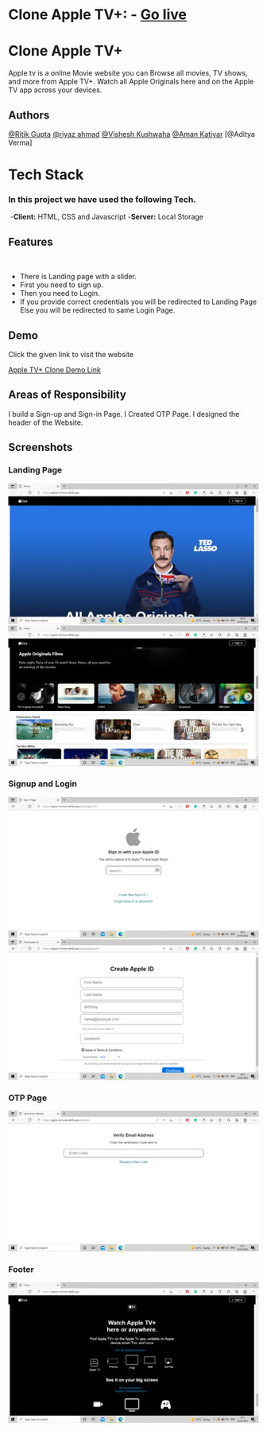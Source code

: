 # Clone Apple TV+: - [Go live](https://apple-tvclone.netlify.app/)

# Clone Apple TV+

Apple tv is a online Movie website you can Browse all movies, TV shows, and more from Apple TV+. Watch all Apple Originals here and on the Apple TV app across your devices.
## Authors


[@Ritik Gupta](https://github.com/codewithritik)
[@riyaz ahmad](https://github.com/iam-riyaz)
[@Vishesh Kushwaha](https://github.com/vishesh11111)
[@Aman Katiyar](https://github.com/amankatiyar321)
[@Aditya Verma]


# Tech Stack

### In this project we have used the following Tech.
​
-**Client:** HTML, CSS and Javascript
​
-**Server:** Local Storage


## Features
​
-  There is Landing page with a slider.
​
-  First you need to sign up.
​
-  Then you need to Login.
​
-  If you provide correct credentials you will be redirected to Landing Page Else you will be redirected to same Login Page. 


## Demo
Click the given link to visit the website

<a href="https://apple-tvclone.netlify.app/" title="Clone of the website Apple TV+" target="_blank">Apple TV+ Clone Demo Link</a>


## Areas of Responsibility

I build a Sign-up and Sign-in Page.
I Created OTP Page.
I designed the header of the Website.


## Screenshots

### Landing Page
<img src="https://raw.githubusercontent.com/codewithritik/tvapple-Clone/main/Screenshots/Screenshot%20(58).png" />
<img src="https://raw.githubusercontent.com/codewithritik/tvapple-Clone/main/Screenshots/Screenshot%20(59).png" />

### Signup and Login
<img src="https://raw.githubusercontent.com/codewithritik/tvapple-Clone/main/Screenshots/Screenshot%20(61).png"/>
<img src="https://raw.githubusercontent.com/codewithritik/tvapple-Clone/main/Screenshots/Screenshot%20(62).png"/>

### OTP Page

<img src="https://raw.githubusercontent.com/codewithritik/tvapple-Clone/main/Screenshots/Screenshot%20(63).png"/>

### Footer

<img src="https://raw.githubusercontent.com/codewithritik/tvapple-Clone/main/Screenshots/Screenshot%20(60).png"/>



